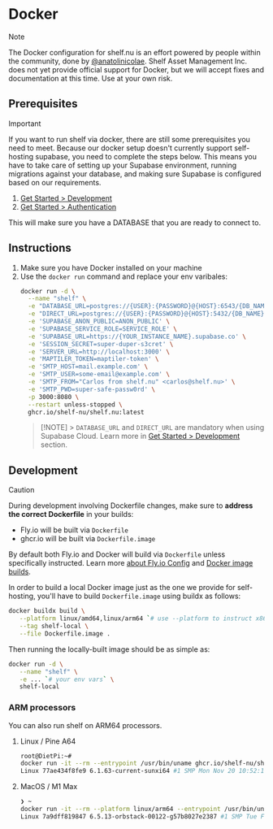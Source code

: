 # Docker

> [!NOTE]
> The Docker configuration for shelf.nu is an effort powered by people within the community, done by [@anatolinicolae](https://github.com/anatolinicolae). Shelf Asset Management Inc. does not yet provide official support for Docker, but we will accept fixes and documentation at this time. Use at your own risk.

## Prerequisites

> [!IMPORTANT]
> If you want to run shelf via docker, there are still some prerequisites you need to meet. Because our docker setup doesn't currently support self-hosting supabase, you need to complete the steps below. This means you have to take care of setting up your Supabase environment, running migrations against your database, and making sure Supabase is configured based on our requirements.

1. [Get Started > Development](./get-started.md#development)
2. [Get Started > Authentication](./get-started.md#authentication)

This will make sure you have a DATABASE that you are ready to connect to.

## Instructions

1. Make sure you have Docker installed on your machine
2. Use the `docker run` command and replace your env varibales:
   ```sh
   docker run -d \
     --name "shelf" \
     -e "DATABASE_URL=postgres://{USER}:{PASSWORD}@{HOST}:6543/{DB_NAME}?pgbouncer=true" \
     -e "DIRECT_URL=postgres://{USER}:{PASSWORD}@{HOST}:5432/{DB_NAME}" \
     -e 'SUPABASE_ANON_PUBLIC=ANON_PUBLIC' \
     -e 'SUPABASE_SERVICE_ROLE=SERVICE_ROLE' \
     -e 'SUPABASE_URL=https://{YOUR_INSTANCE_NAME}.supabase.co' \
     -e 'SESSION_SECRET=super-duper-s3cret' \
     -e 'SERVER_URL=http://localhost:3000' \
     -e 'MAPTILER_TOKEN=maptiler-token' \
     -e 'SMTP_HOST=mail.example.com' \
     -e 'SMTP_USER=some-email@example.com' \
     -e 'SMTP_FROM="Carlos from shelf.nu" <carlos@shelf.nu>' \
     -e 'SMTP_PWD=super-safe-passw0rd' \
     -p 3000:8080 \
     --restart unless-stopped \
     ghcr.io/shelf-nu/shelf.nu:latest
   ```
   > [!NOTE] > `DATABASE_URL` and `DIRECT_URL` are mandatory when using Supabase Cloud. Learn more in [Get Started > Development](./get-started.md#development) section.

## Development

> [!CAUTION]
> During development involving Dockerfile changes, make sure to **address the correct Dockerfile** in your builds:
>
> - Fly.io will be built via `Dockerfile`
> - ghcr.io will be built via `Dockerfile.image`

By default both Fly.io and Docker will build via `Dockerfile` unless specifically instructed. Learn more [about Fly.io Config](https://fly.io/docs/reference/configuration/#specify-a-dockerfile) and [Docker image builds](https://docs.docker.com/reference/cli/docker/image/build/#file).

In order to build a local Docker image just as the one we provide for self-hosting, you'll have to build `Dockerfile.image` using buildx as follows:

```sh
docker buildx build \
   --platform linux/amd64,linux/arm64 `# use --platform to instruct x86 and ARM build` \
   --tag shelf-local \
   --file Dockerfile.image .
```

Then running the locally-built image should be as simple as:

```sh
docker run -d \
   --name "shelf" \
   -e ... `# your env vars` \
   shelf-local
```

### ARM processors

You can also run shelf on ARM64 processors.

1. Linux / Pine A64

   ```sh
   root@DietPi:~#
   docker run -it --rm --entrypoint /usr/bin/uname ghcr.io/shelf-nu/shelf.nu:latest -a
   Linux 77ae434f8fe9 6.1.63-current-sunxi64 #1 SMP Mon Nov 20 10:52:19 UTC 2023 aarch64 GNU/Linux
   ```

2. MacOS / M1 Max
   ```sh
   ❯ ~
   docker run -it --rm --platform linux/arm64 --entrypoint /usr/bin/uname ghcr.io/shelf-nu/shelf.nu:latest -a
   Linux 7a9dff819847 6.5.13-orbstack-00122-g57b8027e2387 #1 SMP Tue Feb  6 07:48:26 UTC 2024 aarch64 GNU/Linux
   ```
